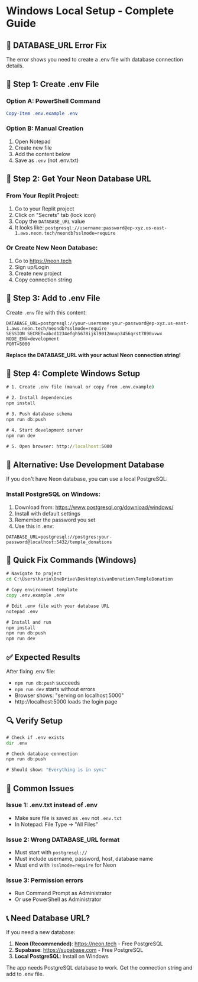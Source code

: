 # Windows Local Setup - Complete Guide

## 🚨 DATABASE_URL Error Fix

The error shows you need to create a .env file with database connection details.

## 📝 Step 1: Create .env File

### Option A: PowerShell Command
```powershell
Copy-Item .env.example .env
```

### Option B: Manual Creation
1. Open Notepad
2. Create new file
3. Add the content below
4. Save as `.env` (not .env.txt)

## 🔗 Step 2: Get Your Neon Database URL

### From Your Replit Project:
1. Go to your Replit project
2. Click on "Secrets" tab (lock icon)
3. Copy the `DATABASE_URL` value
4. It looks like: `postgresql://username:password@ep-xyz.us-east-1.aws.neon.tech/neondb?sslmode=require`

### Or Create New Neon Database:
1. Go to https://neon.tech
2. Sign up/Login
3. Create new project
4. Copy connection string

## 📄 Step 3: Add to .env File

Create `.env` file with this content:
```
DATABASE_URL=postgresql://your-username:your-password@ep-xyz.us-east-1.aws.neon.tech/neondb?sslmode=require
SESSION_SECRET=abcd1234efgh5678ijkl9012mnop3456qrst7890uvwx
NODE_ENV=development
PORT=5000
```

**Replace the DATABASE_URL with your actual Neon connection string!**

## 🚀 Step 4: Complete Windows Setup

```cmd
# 1. Create .env file (manual or copy from .env.example)

# 2. Install dependencies
npm install

# 3. Push database schema
npm run db:push

# 4. Start development server
npm run dev

# 5. Open browser: http://localhost:5000
```

## 🔧 Alternative: Use Development Database

If you don't have Neon database, you can use a local PostgreSQL:

### Install PostgreSQL on Windows:
1. Download from: https://www.postgresql.org/download/windows/
2. Install with default settings
3. Remember the password you set
4. Use this in .env:
```
DATABASE_URL=postgresql://postgres:your-password@localhost:5432/temple_donations
```

## 🎯 Quick Fix Commands (Windows)

```cmd
# Navigate to project
cd C:\Users\harin\OneDrive\Desktop\sivanDonation\TempleDonation

# Copy environment template
copy .env.example .env

# Edit .env file with your database URL
notepad .env

# Install and run
npm install
npm run db:push
npm run dev
```

## ✅ Expected Results

After fixing .env file:
- `npm run db:push` succeeds
- `npm run dev` starts without errors
- Browser shows: "serving on localhost:5000"
- http://localhost:5000 loads the login page

## 🔍 Verify Setup

```cmd
# Check if .env exists
dir .env

# Check database connection
npm run db:push

# Should show: "Everything is in sync"
```

## 🚨 Common Issues

### Issue 1: .env.txt instead of .env
- Make sure file is saved as `.env` not `.env.txt`
- In Notepad: File Type → "All Files"

### Issue 2: Wrong DATABASE_URL format
- Must start with `postgresql://`
- Must include username, password, host, database name
- Must end with `?sslmode=require` for Neon

### Issue 3: Permission errors
- Run Command Prompt as Administrator
- Or use PowerShell as Administrator

## 📞 Need Database URL?

If you need a new database:
1. **Neon (Recommended)**: https://neon.tech - Free PostgreSQL
2. **Supabase**: https://supabase.com - Free PostgreSQL 
3. **Local PostgreSQL**: Install on Windows

The app needs PostgreSQL database to work. Get the connection string and add to .env file.